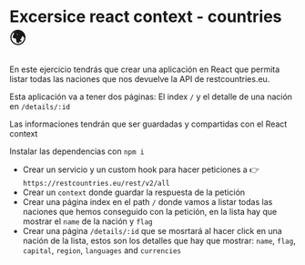 # Excersice react context - countries 🌍

En este ejercicio tendrás que crear una aplicación en React que permita listar todas las naciones que nos devuelve la API de restcountries.eu.

Esta aplicación va a tener dos páginas: El index `/` y el detalle de una nación en `/details/:id`

Las informaciones tendrán que ser guardadas y compartidas con el React context

Instalar las dependencias con `npm i`

- Crear un servicio y un custom hook para hacer peticiones a 👉 `https://restcountries.eu/rest/v2/all`
- Crear un `context` donde guardar la respuesta de la petición
- Crear una página index en el path `/` donde vamos a listar todas las naciones que hemos conseguido con la petición, en la lista hay que mostrar el `name` de la nación y `flag`
- Crear una página `/details/:id` que se mosrtará al hacer click en una nación de la lista, estos son los detalles que hay que mostrar: `name`, `flag`, `capital`, `region`, `languages` and `currencies`
  
